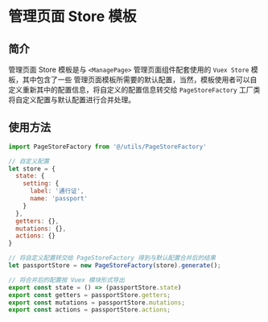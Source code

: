 # 管理页面 Store 模板

## 简介

管理页面 Store 模板是与 `<ManagePage>` 管理页面组件配套使用的 `Vuex Store` 模板，其中包含了一些 管理页面模板所需要的默认配置，当然，模板使用者可以自定义重新其中的配置信息，将自定义的配置信息转交给 `PageStoreFactory` 工厂类将自定义配置与默认配置进行合并处理。



## 使用方法

```javascript
import PageStoreFactory from '@/utils/PageStoreFactory'

// 自定义配置
let store = {
  state: {
    setting: {
      label: '通行证',
      name: 'passport'
    }
  },
  getters: {},
  mutations: {},
  actions: {}
}

// 将自定义配置转交给 PageStoreFactory 得到与默认配置合并后的结果
let passportStore = new PageStoreFactory(store).generate();

// 将合并后的配置按 Vuex 模块形式导出
export const state = () => (passportStore.state)
export const getters = passportStore.getters;
export const mutations = passportStore.mutations;
export const actions = passportStore.actions;
```

